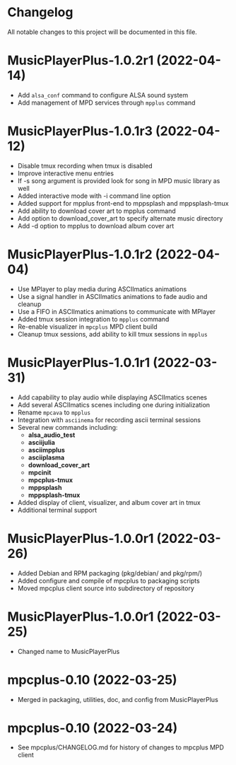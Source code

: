 # Changelog

All notable changes to this project will be documented in this file.

# MusicPlayerPlus-1.0.2r1 (2022-04-14)
* Add `alsa_conf` command to configure ALSA sound system
* Add management of MPD services through `mpplus` command

# MusicPlayerPlus-1.0.1r3 (2022-04-12)
* Disable tmux recording when tmux is disabled
* Improve interactive menu entries
* If -s song argument is provided look for song in MPD music library as well
* Added interactive mode with -i command line option
* Added support for mpplus front-end to mppsplash and mppsplash-tmux
* Add ability to download cover art to mpplus command
* Add option to download_cover_art to specify alternate music directory
* Add -d option to mpplus to download album cover art

# MusicPlayerPlus-1.0.1r2 (2022-04-04)
* Use MPlayer to play media during ASCIImatics animations
* Use a signal handler in ASCIImatics animations to fade audio and cleanup
* Use a FIFO in ASCIImatics animations to communicate with MPlayer
* Added tmux session integration to `mpplus` command
* Re-enable visualizer in `mpcplus` MPD client build
* Cleanup tmux sessions, add ability to kill tmux sessions in `mpplus`

# MusicPlayerPlus-1.0.1r1 (2022-03-31)
* Add capability to play audio while displaying ASCIImatics scenes
* Add several ASCIImatics scenes including one during initialization
* Rename `mpcava` to `mpplus`
* Integration with `asciinema` for recording ascii terminal sessions
* Several new commands including:
    * **alsa_audio_test**
    * **asciijulia**
    * **asciimpplus**
    * **asciiplasma**
    * **download_cover_art**
    * **mpcinit**
    * **mpcplus-tmux**
    * **mppsplash**
    * **mppsplash-tmux**
* Added display of client, visualizer, and album cover art in tmux
* Additional terminal support

# MusicPlayerPlus-1.0.0r1 (2022-03-26)
* Added Debian and RPM packaging (pkg/debian/ and pkg/rpm/)
* Added configure and compile of mpcplus to packaging scripts
* Moved mpcplus client source into subdirectory of repository

# MusicPlayerPlus-1.0.0r1 (2022-03-25)
* Changed name to MusicPlayerPlus

# mpcplus-0.10 (2022-03-25)
* Merged in packaging, utilities, doc, and config from MusicPlayerPlus

# mpcplus-0.10 (2022-03-24)
* See mpcplus/CHANGELOG.md for history of changes to mpcplus MPD client

